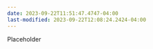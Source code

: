 ```yaml
---
date: 2023-09-22T11:51:47.4747-04:00
last-modified: 2023-09-22T12:08:24.2424-04:00
---
```

Placeholder